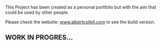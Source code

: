 
This Project has been created as a personal portfolio but with the aim that could be used by other people. 

Please check the website: www.albertcollell.com to see the build version.

## WORK IN PROGRES...

